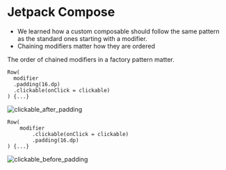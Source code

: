 # Jetpack Compose

- We learned how a custom composable should follow the same pattern as the standard ones starting with a modifier.
- Chaining modifiers matter how they are ordered

The order of chained modifiers in a factory pattern matter.

```
Row(
  modifier
  .padding(16.dp)
  .clickable(onClick = clickable) 
) {...}
```
![clickable_after_padding](https://user-images.githubusercontent.com/3371622/166115451-4c681c75-6a80-4340-a4ac-b49c203a51e8.gif)

```
Row(
    modifier
        .clickable(onClick = clickable)
        .padding(16.dp)
) {...}
```
![clickable_before_padding](https://user-images.githubusercontent.com/3371622/166115536-e5322f2a-2368-4979-8193-c78f263849fe.gif)
